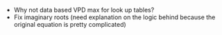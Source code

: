 * Why not data based VPD max for look up tables?
* Fix imaginary roots (need explanation on the logic behind because the original equation is pretty complicated)
